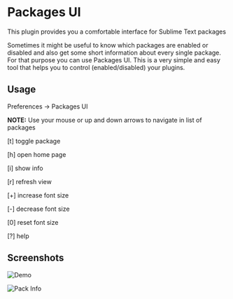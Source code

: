 Packages UI
================

This plugin provides you a comfortable interface for Sublime Text packages

Sometimes it might be useful to know which packages are enabled or disabled and also get some short information about every single package. For that purpose you can use Packages UI. This is a very simple and easy tool that helps you to control (enabled/disabled) your plugins.

## Usage

Preferences -> Packages UI

**NOTE:** Use your mouse or up and down arrows to navigate in list of packages

[t]		toggle package

[h]		open home page

[i]		show info

[r]		refresh view

[+]		increase font size

[-]		decrease font size

[0]		reset font size

[?]		help



## Screenshots

![Demo](https://github.com/unknownuser88/PackagesUI/raw/demo/images/demo.gif)

![Pack Info](https://github.com/unknownuser88/PackagesUI/raw/demo/images/packs_info.jpg)

